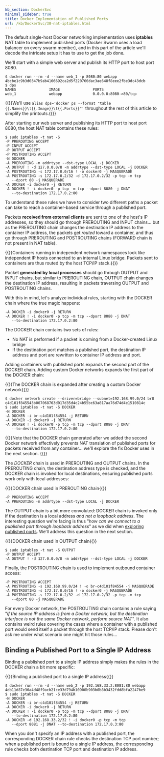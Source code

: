 ```yaml
---
kb_section: DockerSvc
minimal_sidebar: true
title: Docker Implementation of Published Ports
url: /kb/DockerSvc/30-nat-iptables.html
---
```

The default single-host Docker networking implementation uses **iptables** NAT table to implement published ports (Docker Swarm uses a load balancer on every swarm member), and in this part of the article we'll decode the intricate setup it has to use to get the job done.

We'll start with a simple web server and publish its HTTP port to host port 8080.

```
$ docker run --rm -d --name web_1 -p 8080:80 webapp
4bcbe1c9b3d0347b9ab4166692ca2d5f220766dac3ae648f8eee2fbe3dc43dcb
$ dps
NAMES               IMAGE               PORTS
web_1               webapp              0.0.0.0:8080->80/tcp
```

{{<note note>}}We'll use `alias dps='docker ps --format "table {{.Names}}\t{{.Image}}\t{{.Ports}}"'` throughout the rest of this article to simplify the printouts.{{</note>}}

After starting our web server and publishing its HTTP port to host port 8080, the host NAT table contains these rules:

```
$ sudo iptables -t nat -S
-P PREROUTING ACCEPT
-P INPUT ACCEPT
-P OUTPUT ACCEPT
-P POSTROUTING ACCEPT
-N DOCKER
-A PREROUTING -m addrtype --dst-type LOCAL -j DOCKER
-A OUTPUT ! -d 127.0.0.0/8 -m addrtype --dst-type LOCAL -j DOCKER
-A POSTROUTING -s 172.17.0.0/16 ! -o docker0 -j MASQUERADE
-A POSTROUTING -s 172.17.0.2/32 -d 172.17.0.2/32 -p tcp -m tcp 
   --dport 80 -j MASQUERADE
-A DOCKER -i docker0 -j RETURN
-A DOCKER ! -i docker0 -p tcp -m tcp --dport 8080 -j DNAT
   --to-destination 172.17.0.2:80
```

To understand these rules we have to consider two different paths a packet can take to reach a container-based service through a published port.

Packets **received from external clients** are sent to one of the host's IP addresses, so they should go through PREROUTING and INPUT chains... but as the PREROUTING chain changes the destination IP address to the container IP address, the packets get *routed* toward a container, and thus go through PREROUTING and POSTROUTING chains (FORWARD chain is not present in NAT table).

{{<note note>}}Containers running in independent network namespaces look like independent IP hosts connected to an internal Linux bridge. Packets sent to containers are thus routed by the host TCP/IP stack.{{</note>}}

Packet **generated by local processes** should go through OUTPUT  and INPUT chains, but similar to PREROUTING chain, OUTPUT chain changes the destination IP address, resulting in packets traversing OUTPUT and POSTROUTING chains.

With this in mind, let's analyze individual rules, starting with the DOCKER chain where the true magic happens:

```
-A DOCKER -i docker0 -j RETURN
-A DOCKER ! -i docker0 -p tcp -m tcp --dport 8080 -j DNAT 
   --to-destination 172.17.0.2:80
```

The DOCKER chain contains two sets of rules:

* No NAT is performed if a packet is coming from a Docker-created Linux bridge
* If the destination port matches a published port, the destination IP address and port are rewritten to container IP address and port.

Adding containers with published ports expands the second part of the DOCKER chain. Adding custom Docker networks expands the first part of the DOCKER chain:

{{<cc>}}The DOCKER chain is expanded after creating a custom Docker network{{</cc>}}
```
$ docker network create --driver=bridge --subnet=192.168.99.0/24 br0
c4d101f845543b007068763d017d35d4c24b55bc63a817aa76d74d4e1510814c
$ sudo iptables -t nat -S DOCKER
-N DOCKER
-A DOCKER -i br-c4d101f84554 -j RETURN
-A DOCKER -i docker0 -j RETURN
-A DOCKER ! -i docker0 -p tcp -m tcp --dport 8080 -j DNAT 
   --to-destination 172.17.0.2:80
```

{{<note warn>}}Note that the DOCKER chain generated after we added the second Docker network effectively prevents NAT translation of published ports for packets received from any container... we'll explore the fix Docker uses in the next section. {{</note>}}

The *DOCKER* chain is used in PREROUTING and OUTPUT chains. In the PREROUTING chain, the destination address type is checked, and the DOCKER chain is invoked for local destinations, ensuring published ports work only with local addresses:

{{<cc>}}DOCKER chain used in PREROUTING chain{{</cc>}}
```
-P PREROUTING ACCEPT
-A PREROUTING -m addrtype --dst-type LOCAL -j DOCKER
```

The OUTPUT chain is a bit more convoluted: DOCKER chain is invoked only if the destination is a local address *and not a loopback address*. The interesting question we're facing is thus "_how can we connect to a published port through loopback address_" as we did when [exploring published ports](20-Published.html). We'll address this question in the next section.

{{<cc>}}DOCKER chain used in OUTPUT chain{{</cc>}}
```
$ sudo iptables -t nat -S OUTPUT
-P OUTPUT ACCEPT
-A OUTPUT ! -d 127.0.0.0/8 -m addrtype --dst-type LOCAL -j DOCKER
```

Finally, the POSTROUTING chain is used to implement outbound container access:

```
-P POSTROUTING ACCEPT
-A POSTROUTING -s 192.168.99.0/24 ! -o br-c4d101f84554 -j MASQUERADE
-A POSTROUTING -s 172.17.0.0/16 ! -o docker0 -j MASQUERADE
-A POSTROUTING -s 172.17.0.2/32 -d 172.17.0.2/32 -p tcp -m tcp 
   --dport 80 -j MASQUERADE
```

For every Docker network, the POSTROUTING chain contains a rule saying "_if the source IP address is from a Docker network, but the destination interface is not the same Docker network, perform source NAT_". It also contains weird rules covering the cases where a container with a published port would send itself a packet through the host TCP/IP stack. Please don't ask me under what scenario one might hit those rules...
 
## Binding a Published Port to a Single IP Address

Binding a published port to a single IP address simply makes the rules in the DOCKER chain a bit more specific:

{{<cc>}}Binding a published port to a single IP address{{</cc>}}
```
$ docker run --rm -d --name web_2 -p 192.168.33.2:8081:80 webapp
4db11d87e36a4d48f9acb21ce33d794b10900b903b0b8b3432fdd8bfa2247be9
$ sudo iptables -t nat -S DOCKER
-N DOCKER
-A DOCKER -i br-c4d101f84554 -j RETURN
-A DOCKER -i docker0 -j RETURN
-A DOCKER ! -i docker0 -p tcp -m tcp --dport 8080 -j DNAT 
   --to-destination 172.17.0.2:80
-A DOCKER -d 192.168.33.2/32 ! -i docker0 -p tcp -m tcp 
   --dport 8081 -j DNAT --to-destination 172.17.0.3:80 
```

When you don't specify an IP address with a published port, the corresponding DOCKER chain rule checks the destination TCP port number; when a published port is bound to a single IP address, the corresponding rule checks both destination TCP port and destination IP address.
